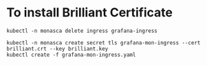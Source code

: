 # To install Brilliant Certificate
~~~
kubectl -n monasca delete ingress grafana-ingress

kubectl -n monasca create secret tls grafana-mon-ingress --cert brilliant.crt --key brilliant.key
kubectl create -f grafana-mon-ingress.yaml
